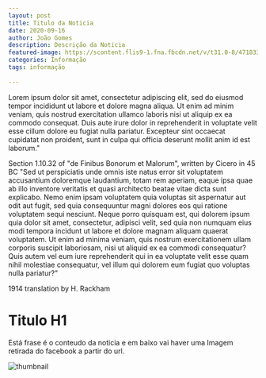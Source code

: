 ```yaml
---
layout: post
title: Titulo da Noticia
date: 2020-09-16
author: João Gomes
description: Descrição da Noticia
featured-image: https://scontent.flis9-1.fna.fbcdn.net/v/t31.0-8/471833_360970347268968_642224037_o.jpg?_nc_cat=111&_nc_sid=09cbfe&_nc_ohc=NE75_L-4nNkAX_yB0zF&_nc_ht=scontent.flis9-1.fna&oh=97c787c38b574eeb1c963f629cb48022&oe=5F869633
categories: Informação
tags: informação
 
---
```



Lorem ipsum dolor sit amet, consectetur adipiscing elit, sed do eiusmod tempor incididunt ut labore et dolore magna aliqua. Ut enim ad minim veniam, quis nostrud exercitation ullamco laboris nisi ut aliquip ex ea commodo consequat. Duis aute irure dolor in reprehenderit in voluptate velit esse cillum dolore eu fugiat nulla pariatur. Excepteur sint occaecat cupidatat non proident, sunt in culpa qui officia deserunt mollit anim id est laborum."

Section 1.10.32 of "de Finibus Bonorum et Malorum", written by Cicero in 45 BC
"Sed ut perspiciatis unde omnis iste natus error sit voluptatem accusantium doloremque laudantium, totam rem aperiam, eaque ipsa quae ab illo inventore veritatis et quasi architecto beatae vitae dicta sunt explicabo. Nemo enim ipsam voluptatem quia voluptas sit aspernatur aut odit aut fugit, sed quia consequuntur magni dolores eos qui ratione voluptatem sequi nesciunt. Neque porro quisquam est, qui dolorem ipsum quia dolor sit amet, consectetur, adipisci velit, sed quia non numquam eius modi tempora incidunt ut labore et dolore magnam aliquam quaerat voluptatem. Ut enim ad minima veniam, quis nostrum exercitationem ullam corporis suscipit laboriosam, nisi ut aliquid ex ea commodi consequatur? Quis autem vel eum iure reprehenderit qui in ea voluptate velit esse quam nihil molestiae consequatur, vel illum qui dolorem eum fugiat quo voluptas nulla pariatur?"

1914 translation by H. Rackham

# Titulo H1


Está frase é o conteudo da noticia e em baixo vai haver uma Imagem retirada do facebook a partir do url.


![thumbnail](https://scontent.flis9-1.fna.fbcdn.net/v/t31.0-8/471833_360970347268968_642224037_o.jpg?_nc_cat=111&_nc_sid=09cbfe&_nc_ohc=NE75_L-4nNkAX_yB0zF&_nc_ht=scontent.flis9-1.fna&oh=97c787c38b574eeb1c963f629cb48022&oe=5F869633)



